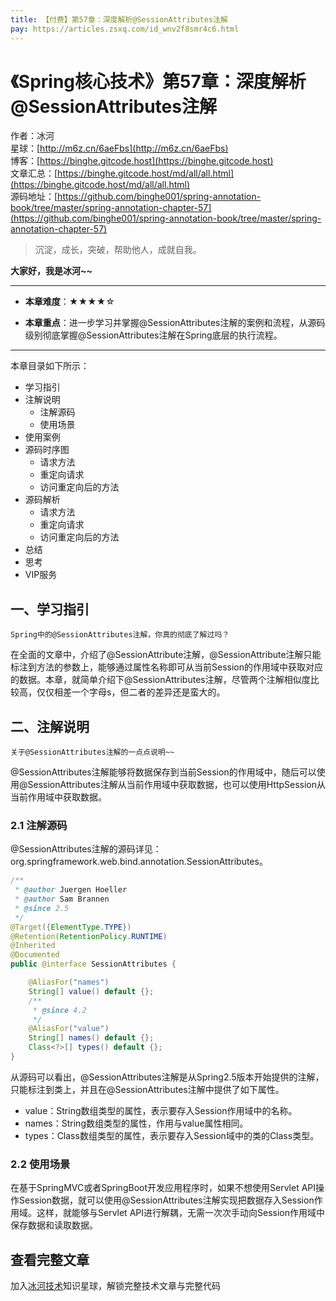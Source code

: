 ```yaml
---
title: 【付费】第57章：深度解析@SessionAttributes注解
pay: https://articles.zsxq.com/id_wnv2f8smr4c6.html
---
```


# 《Spring核心技术》第57章：深度解析@SessionAttributes注解

作者：冰河
<br/>星球：[http://m6z.cn/6aeFbs](http://m6z.cn/6aeFbs)
<br/>博客：[https://binghe.gitcode.host](https://binghe.gitcode.host)
<br/>文章汇总：[https://binghe.gitcode.host/md/all/all.html](https://binghe.gitcode.host/md/all/all.html)
<br/>源码地址：[https://github.com/binghe001/spring-annotation-book/tree/master/spring-annotation-chapter-57](https://github.com/binghe001/spring-annotation-book/tree/master/spring-annotation-chapter-57)

> 沉淀，成长，突破，帮助他人，成就自我。

**大家好，我是冰河~~**

------

* **本章难度**：★★★★☆

* **本章重点**：进一步学习并掌握@SessionAttributes注解的案例和流程，从源码级别彻底掌握@SessionAttributes注解在Spring底层的执行流程。

------

本章目录如下所示：

* 学习指引
* 注解说明
  * 注解源码
  * 使用场景
* 使用案例
* 源码时序图
  * 请求方法
  * 重定向请求
  * 访问重定向后的方法
* 源码解析
  * 请求方法
  * 重定向请求
  * 访问重定向后的方法
* 总结
* 思考
* VIP服务

## 一、学习指引

`Spring中的@SessionAttributes注解，你真的彻底了解过吗？`

在全面的文章中，介绍了@SessionAttribute注解，@SessionAttribute注解只能标注到方法的参数上，能够通过属性名称即可从当前Session的作用域中获取对应的数据。本章，就简单介绍下@SessionAttributes注解，尽管两个注解相似度比较高，仅仅相差一个字母s，但二者的差异还是蛮大的。

## 二、注解说明

`关于@SessionAttributes注解的一点点说明~~`

@SessionAttributes注解能够将数据保存到当前Session的作用域中，随后可以使用@SessionAttributes注解从当前作用域中获取数据，也可以使用HttpSession从当前作用域中获取数据。

### 2.1 注解源码

@SessionAttributes注解的源码详见：org.springframework.web.bind.annotation.SessionAttributes。

```java
/**
 * @author Juergen Hoeller
 * @author Sam Brannen
 * @since 2.5
 */
@Target({ElementType.TYPE})
@Retention(RetentionPolicy.RUNTIME)
@Inherited
@Documented
public @interface SessionAttributes {

	@AliasFor("names")
	String[] value() default {};
	/**
	 * @since 4.2
	 */
	@AliasFor("value")
	String[] names() default {};
	Class<?>[] types() default {};
}
```

从源码可以看出，@SessionAttributes注解是从Spring2.5版本开始提供的注解，只能标注到类上，并且在@SessionAttributes注解中提供了如下属性。

* value：String数组类型的属性，表示要存入Session作用域中的名称。
* names：String数组类型的属性，作用与value属性相同。
* types：Class数组类型的属性，表示要存入Session域中的类的Class类型。

### 2.2 使用场景

在基于SpringMVC或者SpringBoot开发应用程序时，如果不想使用Servlet API操作Session数据，就可以使用@SessionAttributes注解实现把数据存入Session作用域。这样，就能够与Servlet API进行解耦，无需一次次手动向Session作用域中保存数据和读取数据。


## 查看完整文章

加入[冰河技术](http://m6z.cn/6aeFbs)知识星球，解锁完整技术文章与完整代码
